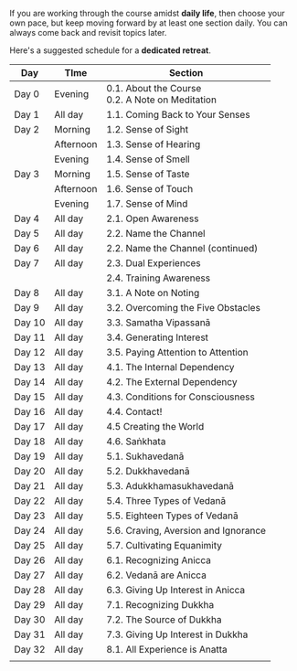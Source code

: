 If you are working through the course amidst **daily life**, then choose your own pace, but keep moving forward by at least one section daily. You can always come back and revisit topics later.

Here's a suggested schedule for a **dedicated retreat**. 

| Day    | TIme      | Section                                            |
| ------ | --------- | -------------------------------------------------- |
| Day 0  | Evening   | 0.1. About the Course<br>0.2. A Note on Meditation |
| Day 1  | All day   | 1.1. Coming Back to Your Senses                    |
| Day 2  | Morning   | 1.2. Sense of Sight                                |
|        | Afternoon | 1.3. Sense of Hearing                              |
|        | Evening   | 1.4. Sense of Smell                                |
| Day 3  | Morning   | 1.5. Sense of Taste                                |
|        | Afternoon | 1.6. Sense of Touch                                |
|        | Evening   | 1.7. Sense of Mind                                 |
| Day 4  | All day   | 2.1. Open Awareness                                |
| Day 5  | All day   | 2.2. Name the Channel                              |
| Day 6  | All day   | 2.2. Name the Channel (continued)                  |
| Day 7  | All day   | 2.3. Dual Experiences                              |
|        |           | 2.4. Training Awareness                            |
| Day 8  | All day   | 3.1. A Note on Noting                              |
| Day 9  | All day   | 3.2. Overcoming the Five Obstacles                 |
| Day 10 | All day   | 3.3. Samatha Vipassanā                             |
| Day 11 | All day   | 3.4. Generating Interest                           |
| Day 12 | All day   | 3.5. Paying Attention to Attention                 |
| Day 13 | All day   | 4.1. The Internal Dependency                       |
| Day 14 | All day   | 4.2. The External Dependency                       |
| Day 15 | All day   | 4.3. Conditions for Consciousness                  |
| Day 16 | All day   | 4.4. Contact!                                      |
| Day 17 | All day   | 4.5 Creating the World                             |
| Day 18 | All day   | 4.6. Saṅkhata                                      |
| Day 19 | All day   | 5.1. Sukhavedanā                                   |
| Day 20 | All day   | 5.2. Dukkhavedanā                                  |
| Day 21 | All day   | 5.3. Adukkhamasukhavedanā                          |
| Day 22 | All day   | 5.4. Three Types of Vedanā                         |
| Day 23 | All day   | 5.5. Eighteen Types of Vedanā                      |
| Day 24 | All day   | 5.6. Craving, Aversion and Ignorance               |
| Day 25 | All day   | 5.7. Cultivating Equanimity                        |
| Day 26 | All day   | 6.1. Recognizing Anicca                            |
| Day 27 | All day   | 6.2. Vedanā are Anicca                             |
| Day 28 | All day   | 6.3. Giving Up Interest in Anicca                  |
| Day 29 | All day   | 7.1. Recognizing Dukkha                            |
| Day 30 | All day   | 7.2. The Source of Dukkha                          |
| Day 31 | All day   | 7.3. Giving Up Interest in Dukkha                  |
| Day 32 | All day   | 8.1. All Experience is Anatta                      |
|        |           |                                                    |


